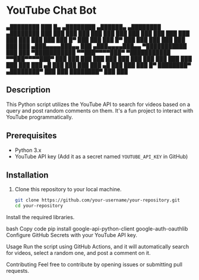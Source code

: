 # YouTube Chat Bot
▄████████ ███ █▄ ▄████████ ▄██████▄ ▄████████ ▄████████
███ ███ ███ ███ ███ ███ ███ ███ ███ ███ ███ ███
███ ███ ███ ███ ███ █▀ ███ ███ ███ █▀ ███ ███
███ ███ ███ ███ ███ ▄███▄▄▄▄███▄▄ ███ ▄███▄▄▄▄███▄▄
▀███████████ ███ ███ ▀███████████ ▀▀███▀▀▀▀███▀ ▀███████████ ▀▀███▀▀▀▀███▀
███ ███ ███ ███ ███ ███ ███ ███ ███ ███
███ ███ ███ ███ ▄█ ███ ███ ███ ███ ▄█ ███ ███
███ █▀ ████████▀ ▄████████▀ ███ ███ ████████▀ ███ ███


## Description
This Python script utilizes the YouTube API to search for videos based on a query and post random comments on them. It's a fun project to interact with YouTube programmatically.

## Prerequisites
- Python 3.x
- YouTube API key (Add it as a secret named `YOUTUBE_API_KEY` in GitHub)

## Installation
1. Clone this repository to your local machine.
   ```bash
   git clone https://github.com/your-username/your-repository.git
   cd your-repository
   
Install the required libraries.

bash
Copy code
pip install google-api-python-client google-auth-oauthlib
Configure GitHub Secrets with your YouTube API key.

Usage
Run the script using GitHub Actions, and it will automatically search for videos, select a random one, and post a comment on it.

Contributing
Feel free to contribute by opening issues or submitting pull requests.
